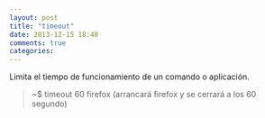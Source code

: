 ```yaml
---
layout: post
title: "timeout"
date: 2013-12-15 18:40
comments: true
categories: 
---
```

Limita el tiempo de funcionamiento de un comando o aplicación.

>~$ timeout 60 firefox (arrancará firefox y se cerrará a los 60 segundo)

